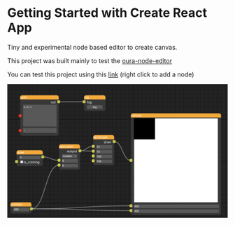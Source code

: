 # Getting Started with Create React App

Tiny and experimental node based editor to create canvas.

This project was built mainly to test the [oura-node-editor](https://github.com/mathieuguyot/oura-node-editor)

You can test this project using this [link](https://mathieuguyot.github.io/oura-canvas-creator/)
(right click to add a node)

![canvas editor](doc/img/canvas-editor.png)